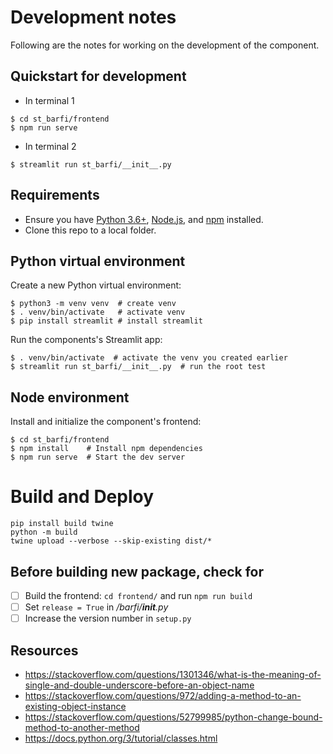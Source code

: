 # Development notes

Following are the notes for working on the development of the component.

## Quickstart for development

- In terminal 1
```shell
$ cd st_barfi/frontend
$ npm run serve
```

- In terminal 2
```shell
$ streamlit run st_barfi/__init__.py 
```

## Requirements

- Ensure you have [Python 3.6+](https://www.python.org/downloads/), [Node.js](https://nodejs.org), and [npm](https://docs.npmjs.com/downloading-and-installing-node-js-and-npm) installed.
- Clone this repo to a local folder.

## Python virtual environment

Create a new Python virtual environment:

```shell
$ python3 -m venv venv  # create venv
$ . venv/bin/activate   # activate venv
$ pip install streamlit # install streamlit
```

Run the components's Streamlit app:

```shell
$ . venv/bin/activate  # activate the venv you created earlier
$ streamlit run st_barfi/__init__.py  # run the root test
```

## Node environment

Install and initialize the component's frontend:

```shell
$ cd st_barfi/frontend
$ npm install    # Install npm dependencies
$ npm run serve  # Start the dev server
```

# Build and Deploy

```shell
pip install build twine
python -m build 
twine upload --verbose --skip-existing dist/*
```

## Before building new package, check for
- [ ] Build the frontend: `cd frontend/` and run `npm run build`
- [ ] Set `release = True` in */barfi/__init__.py*
- [ ] Increase the version number in `setup.py`

## Resources

- https://stackoverflow.com/questions/1301346/what-is-the-meaning-of-single-and-double-underscore-before-an-object-name
- https://stackoverflow.com/questions/972/adding-a-method-to-an-existing-object-instance
- https://stackoverflow.com/questions/52799985/python-change-bound-method-to-another-method
- https://docs.python.org/3/tutorial/classes.html